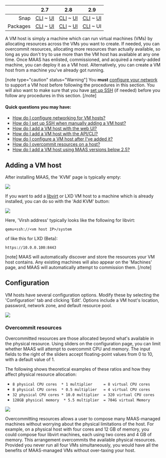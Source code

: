 <!-- deb-2-7-cli
||2.7|2.8|2.9|
|-----:|:-----:|:-----:|:-----:|
|Snap|[CLI](/t/adding-a-vm-host-snap-2-7-cli/2286) ~ [UI](/t/adding-a-vm-host-snap-2-7-ui/2287)|[CLI](/t/adding-a-vm-host-snap-2-8-cli/2288) ~ [UI](/t/adding-a-vm-host-snap-2-8-ui/2289)|[CLI](/t/adding-a-vm-host-snap-2-9-cli/2290) ~ [UI](/t/adding-a-vm-host-snap-2-9-ui/2291)|
|Packages|CLI ~ [UI](/t/adding-a-vm-host-deb-2-7-ui/2293)|[CLI](/t/adding-a-vm-host-deb-2-8-cli/2294) ~ [UI](/t/adding-a-vm-host-deb-2-8-ui/2295)|[CLI](/t/adding-a-vm-host-deb-2-9-cli/2296) ~ [UI](/t/adding-a-vm-host-deb-2-9-ui/2297)|
 deb-2-7-cli -->

<!-- deb-2-7-ui
||2.7|2.8|2.9|
|-----:|:-----:|:-----:|:-----:|
|Snap|[CLI](/t/adding-a-vm-host-snap-2-7-cli/2286) ~ [UI](/t/adding-a-vm-host-snap-2-7-ui/2287)|[CLI](/t/adding-a-vm-host-snap-2-8-cli/2288) ~ [UI](/t/adding-a-vm-host-snap-2-8-ui/2289)|[CLI](/t/adding-a-vm-host-snap-2-9-cli/2290) ~ [UI](/t/adding-a-vm-host-snap-2-9-ui/2291)|
|Packages|[CLI](/t/adding-a-vm-host-deb-2-7-cli/2292) ~ UI|[CLI](/t/adding-a-vm-host-deb-2-8-cli/2294) ~ [UI](/t/adding-a-vm-host-deb-2-8-ui/2295)|[CLI](/t/adding-a-vm-host-deb-2-9-cli/2296) ~ [UI](/t/adding-a-vm-host-deb-2-9-ui/2297)|
 deb-2-7-ui -->

<!-- deb-2-8-cli
||2.7|2.8|2.9|
|-----:|:-----:|:-----:|:-----:|
|Snap|[CLI](/t/adding-a-vm-host-snap-2-7-cli/2286) ~ [UI](/t/adding-a-vm-host-snap-2-7-ui/2287)|[CLI](/t/adding-a-vm-host-snap-2-8-cli/2288) ~ [UI](/t/adding-a-vm-host-snap-2-8-ui/2289)|[CLI](/t/adding-a-vm-host-snap-2-9-cli/2290) ~ [UI](/t/adding-a-vm-host-snap-2-9-ui/2291)|
|Packages|[CLI](/t/adding-a-vm-host-deb-2-7-cli/2292) ~ [UI](/t/adding-a-vm-host-deb-2-7-ui/2293)|CLI ~ [UI](/t/adding-a-vm-host-deb-2-8-ui/2295)|[CLI](/t/adding-a-vm-host-deb-2-9-cli/2296) ~ [UI](/t/adding-a-vm-host-deb-2-9-ui/2297)|
 deb-2-8-cli -->

<!-- deb-2-8-ui
||2.7|2.8|2.9|
|-----:|:-----:|:-----:|:-----:|
|Snap|[CLI](/t/adding-a-vm-host-snap-2-7-cli/2286) ~ [UI](/t/adding-a-vm-host-snap-2-7-ui/2287)|[CLI](/t/adding-a-vm-host-snap-2-8-cli/2288) ~ [UI](/t/adding-a-vm-host-snap-2-8-ui/2289)|[CLI](/t/adding-a-vm-host-snap-2-9-cli/2290) ~ [UI](/t/adding-a-vm-host-snap-2-9-ui/2291)|
|Packages|[CLI](/t/adding-a-vm-host-deb-2-7-cli/2292) ~ [UI](/t/adding-a-vm-host-deb-2-7-ui/2293)|[CLI](/t/adding-a-vm-host-deb-2-8-cli/2294) ~ UI|[CLI](/t/adding-a-vm-host-deb-2-9-cli/2296) ~ [UI](/t/adding-a-vm-host-deb-2-9-ui/2297)|
 deb-2-8-ui -->

<!-- deb-2-9-cli
||2.7|2.8|2.9|
|-----:|:-----:|:-----:|:-----:|
|Snap|[CLI](/t/adding-a-vm-host-snap-2-7-cli/2286) ~ [UI](/t/adding-a-vm-host-snap-2-7-ui/2287)|[CLI](/t/adding-a-vm-host-snap-2-8-cli/2288) ~ [UI](/t/adding-a-vm-host-snap-2-8-ui/2289)|[CLI](/t/adding-a-vm-host-snap-2-9-cli/2290) ~ [UI](/t/adding-a-vm-host-snap-2-9-ui/2291)|
|Packages|[CLI](/t/adding-a-vm-host-deb-2-7-cli/2292) ~ [UI](/t/adding-a-vm-host-deb-2-7-ui/2293)|[CLI](/t/adding-a-vm-host-deb-2-8-cli/2294) ~ [UI](/t/adding-a-vm-host-deb-2-8-ui/2295)|CLI ~ [UI](/t/adding-a-vm-host-deb-2-9-ui/2297)|
 deb-2-9-cli -->

||2.7|2.8|2.9|
|-----:|:-----:|:-----:|:-----:|
|Snap|[CLI](/t/adding-a-vm-host-snap-2-7-cli/2286) ~ [UI](/t/adding-a-vm-host-snap-2-7-ui/2287)|[CLI](/t/adding-a-vm-host-snap-2-8-cli/2288) ~ [UI](/t/adding-a-vm-host-snap-2-8-ui/2289)|[CLI](/t/adding-a-vm-host-snap-2-9-cli/2290) ~ [UI](/t/adding-a-vm-host-snap-2-9-ui/2291)|
|Packages|[CLI](/t/adding-a-vm-host-deb-2-7-cli/2292) ~ [UI](/t/adding-a-vm-host-deb-2-7-ui/2293)|[CLI](/t/adding-a-vm-host-deb-2-8-cli/2294) ~ [UI](/t/adding-a-vm-host-deb-2-8-ui/2295)|[CLI](/t/adding-a-vm-host-deb-2-9-cli/2296) ~ UI|

<!-- snap-2-7-cli
||2.7|2.8|2.9|
|-----:|:-----:|:-----:|:-----:|
|Snap|CLI ~ [UI](/t/adding-a-vm-host-snap-2-7-ui/2287)|[CLI](/t/adding-a-vm-host-snap-2-8-cli/2288) ~ [UI](/t/adding-a-vm-host-snap-2-8-ui/2289)|[CLI](/t/adding-a-vm-host-snap-2-9-cli/2290) ~ [UI](/t/adding-a-vm-host-snap-2-9-ui/2291)|
|Packages|[CLI](/t/adding-a-vm-host-deb-2-7-cli/2292) ~ [UI](/t/adding-a-vm-host-deb-2-7-ui/2293)|[CLI](/t/adding-a-vm-host-deb-2-8-cli/2294) ~ [UI](/t/adding-a-vm-host-deb-2-8-ui/2295)|[CLI](/t/adding-a-vm-host-deb-2-9-cli/2296) ~ [UI](/t/adding-a-vm-host-deb-2-9-ui/2297)|
 snap-2-7-cli -->

<!-- snap-2-7-ui
||2.7|2.8|2.9|
|-----:|:-----:|:-----:|:-----:|
|Snap|[CLI](/t/adding-a-vm-host-snap-2-7-cli/2286) ~ UI|[CLI](/t/adding-a-vm-host-snap-2-8-cli/2288) ~ [UI](/t/adding-a-vm-host-snap-2-8-ui/2289)|[CLI](/t/adding-a-vm-host-snap-2-9-cli/2290) ~ [UI](/t/adding-a-vm-host-snap-2-9-ui/2291)|
|Packages|[CLI](/t/adding-a-vm-host-deb-2-7-cli/2292) ~ [UI](/t/adding-a-vm-host-deb-2-7-ui/2293)|[CLI](/t/adding-a-vm-host-deb-2-8-cli/2294) ~ [UI](/t/adding-a-vm-host-deb-2-8-ui/2295)|[CLI](/t/adding-a-vm-host-deb-2-9-cli/2296) ~ [UI](/t/adding-a-vm-host-deb-2-9-ui/2297)|
 snap-2-7-ui -->

<!-- snap-2-8-cli
||2.7|2.8|2.9|
|-----:|:-----:|:-----:|:-----:|
|Snap|[CLI](/t/adding-a-vm-host-snap-2-7-cli/2286) ~ [UI](/t/adding-a-vm-host-snap-2-7-ui/2287)|CLI ~ [UI](/t/adding-a-vm-host-snap-2-8-ui/2289)|[CLI](/t/adding-a-vm-host-snap-2-9-cli/2290) ~ [UI](/t/adding-a-vm-host-snap-2-9-ui/2291)|
|Packages|[CLI](/t/adding-a-vm-host-deb-2-7-cli/2292) ~ [UI](/t/adding-a-vm-host-deb-2-7-ui/2293)|[CLI](/t/adding-a-vm-host-deb-2-8-cli/2294) ~ [UI](/t/adding-a-vm-host-deb-2-8-ui/2295)|[CLI](/t/adding-a-vm-host-deb-2-9-cli/2296) ~ [UI](/t/adding-a-vm-host-deb-2-9-ui/2297)|
 snap-2-8-cli -->

<!-- snap-2-8-ui
||2.7|2.8|2.9|
|-----:|:-----:|:-----:|:-----:|
|Snap|[CLI](/t/adding-a-vm-host-snap-2-7-cli/2286) ~ [UI](/t/adding-a-vm-host-snap-2-7-ui/2287)|[CLI](/t/adding-a-vm-host-snap-2-8-cli/2288) ~ UI|[CLI](/t/adding-a-vm-host-snap-2-9-cli/2290) ~ [UI](/t/adding-a-vm-host-snap-2-9-ui/2291)|
|Packages|[CLI](/t/adding-a-vm-host-deb-2-7-cli/2292) ~ [UI](/t/adding-a-vm-host-deb-2-7-ui/2293)|[CLI](/t/adding-a-vm-host-deb-2-8-cli/2294) ~ [UI](/t/adding-a-vm-host-deb-2-8-ui/2295)|[CLI](/t/adding-a-vm-host-deb-2-9-cli/2296) ~ [UI](/t/adding-a-vm-host-deb-2-9-ui/2297)|
 snap-2-8-ui -->

<!-- snap-2-9-cli
||2.7|2.8|2.9|
|-----:|:-----:|:-----:|:-----:|
|Snap|[CLI](/t/adding-a-vm-host-snap-2-7-cli/2286) ~ [UI](/t/adding-a-vm-host-snap-2-7-ui/2287)|[CLI](/t/adding-a-vm-host-snap-2-8-cli/2288) ~ [UI](/t/adding-a-vm-host-snap-2-8-ui/2289)|CLI ~ [UI](/t/adding-a-vm-host-snap-2-9-ui/2291)|
|Packages|[CLI](/t/adding-a-vm-host-deb-2-7-cli/2292) ~ [UI](/t/adding-a-vm-host-deb-2-7-ui/2293)|[CLI](/t/adding-a-vm-host-deb-2-8-cli/2294) ~ [UI](/t/adding-a-vm-host-deb-2-8-ui/2295)|[CLI](/t/adding-a-vm-host-deb-2-9-cli/2296) ~ [UI](/t/adding-a-vm-host-deb-2-9-ui/2297)|
 snap-2-9-cli -->

<!-- snap-2-9-ui
||2.7|2.8|2.9|
|-----:|:-----:|:-----:|:-----:|
|Snap|[CLI](/t/adding-a-vm-host-snap-2-7-cli/2286) ~ [UI](/t/adding-a-vm-host-snap-2-7-ui/2287)|[CLI](/t/adding-a-vm-host-snap-2-8-cli/2288) ~ [UI](/t/adding-a-vm-host-snap-2-8-ui/2289)|[CLI](/t/adding-a-vm-host-snap-2-9-cli/2290) ~ UI|
|Packages|[CLI](/t/adding-a-vm-host-deb-2-7-cli/2292) ~ [UI](/t/adding-a-vm-host-deb-2-7-ui/2293)|[CLI](/t/adding-a-vm-host-deb-2-8-cli/2294) ~ [UI](/t/adding-a-vm-host-deb-2-8-ui/2295)|[CLI](/t/adding-a-vm-host-deb-2-9-cli/2296) ~ [UI](/t/adding-a-vm-host-deb-2-9-ui/2297)|
 snap-2-9-ui -->

A VM host is simply a machine which can run virtual machines (VMs) by allocating  resources across the VMs you want to create.  If needed, you can overcommit resources, allocating more resources than actually available, so long as you don't try to use more than the VM host has available at any one time. Once MAAS has enlisted, commissioned, and acquired a newly-added machine, you can deploy it as a VM host.  Alternatively, you can create a VM host from a machine you've already got running.

<!-- deb-2-7-cli
[note type="caution" status="Warning"]
You **must** [configure your network](/t/vm-host-networking/3216) to support a VM host before following the procedures in this section.  You will also want to make sure that you have [set up SSH](/t/vm-host-networking/3216#heading--set-up-ssh) (if needed) before you follow any procedures in this section. 
[/note]

#### Quick questions you may have:

* [How do I configure networking for VM hosts?](/t/vm-host-networking/3216)
* [How do I set up SSH when manually adding a VM host?](/t/vm-host-networking/3216#heading--set-up-ssh)
* [How do I add a VM host with the web UI?](#heading--adding-a-vm-host)
* [How do I add a VM host with the API/CLI?](#heading--adding-a-vm-host-cli)
* [How do I configure a VM host after I've added it?](#heading--configuration)
* [How do I overcommit resources on a host?](#heading--overcommit-resources)
* [How do I add a VM host using MAAS versions below 2.5?](https://old-docs.maas.io/2.5/en/manage-kvm-add-host)
 deb-2-7-cli -->

<!-- deb-2-7-ui
[note type="caution" status="Warning"]
You **must** [configure your network](/t/vm-host-networking/3217) to support a VM host before following the procedures in this section.  You will also want to make sure that you have [set up SSH](/t/vm-host-networking/3217#heading--set-up-ssh) (if needed) before you follow any procedures in this section. 
[/note]

#### Quick questions you may have:

* [How do I configure networking for VM hosts?](/t/vm-host-networking/3217)
* [How do I set up SSH when manually adding a VM host?](/t/vm-host-networking/3217#heading--set-up-ssh)
* [How do I add a VM host with the web UI?](#heading--adding-a-vm-host)
* [How do I add a VM host with the API/CLI?](#heading--adding-a-vm-host-cli)
* [How do I configure a VM host after I've added it?](#heading--configuration)
* [How do I overcommit resources on a host?](#heading--overcommit-resources)
* [How do I add a VM host using MAAS versions below 2.5?](https://old-docs.maas.io/2.5/en/manage-kvm-add-host)
 deb-2-7-ui -->

<!-- deb-2-8-cli
[note type="caution" status="Warning"]
You **must** [configure your network](/t/vm-host-networking/3218) to support a VM host before following the procedures in this section.  You will also want to make sure that you have [set up SSH](/t/vm-host-networking/3218#heading--set-up-ssh) (if needed) before you follow any procedures in this section. 
[/note]

#### Quick questions you may have:

* [How do I configure networking for VM hosts?](/t/vm-host-networking/3218)
* [How do I set up SSH when manually adding a VM host?](/t/vm-host-networking/3218#heading--set-up-ssh)
* [How do I add a VM host with the web UI?](#heading--adding-a-vm-host)
* [How do I add a VM host with the API/CLI?](#heading--adding-a-vm-host-cli)
* [How do I configure a VM host after I've added it?](#heading--configuration)
* [How do I overcommit resources on a host?](#heading--overcommit-resources)
* [How do I add a VM host using MAAS versions below 2.5?](https://old-docs.maas.io/2.5/en/manage-kvm-add-host)
 deb-2-8-cli -->

<!-- deb-2-8-ui
[note type="caution" status="Warning"]
You **must** [configure your network](/t/vm-host-networking/3219) to support a VM host before following the procedures in this section.  You will also want to make sure that you have [set up SSH](/t/vm-host-networking/3219#heading--set-up-ssh) (if needed) before you follow any procedures in this section. 
[/note]

#### Quick questions you may have:

* [How do I configure networking for VM hosts?](/t/vm-host-networking/3219)
* [How do I set up SSH when manually adding a VM host?](/t/vm-host-networking/3219#heading--set-up-ssh)
* [How do I add a VM host with the web UI?](#heading--adding-a-vm-host)
* [How do I add a VM host with the API/CLI?](#heading--adding-a-vm-host-cli)
* [How do I configure a VM host after I've added it?](#heading--configuration)
* [How do I overcommit resources on a host?](#heading--overcommit-resources)
* [How do I add a VM host using MAAS versions below 2.5?](https://old-docs.maas.io/2.5/en/manage-kvm-add-host)
 deb-2-8-ui -->

<!-- deb-2-9-cli
[note type="caution" status="Warning"]
You **must** [configure your network](/t/vm-host-networking/3220) to support a VM host before following the procedures in this section.  You will also want to make sure that you have [set up SSH](/t/vm-host-networking/3220#heading--set-up-ssh) (if needed) before you follow any procedures in this section. 
[/note]

#### Quick questions you may have:

* [How do I configure networking for VM hosts?](/t/vm-host-networking/3220)
* [How do I set up SSH when manually adding a VM host?](/t/vm-host-networking/3220#heading--set-up-ssh)
* [How do I add a VM host with the web UI?](#heading--adding-a-vm-host)
* [How do I add a VM host with the API/CLI?](#heading--adding-a-vm-host-cli)
* [How do I configure a VM host after I've added it?](#heading--configuration)
* [How do I overcommit resources on a host?](#heading--overcommit-resources)
* [How do I add a VM host using MAAS versions below 2.5?](https://old-docs.maas.io/2.5/en/manage-kvm-add-host)
 deb-2-9-cli -->

[note type="caution" status="Warning"]
You **must** [configure your network](/t/vm-host-networking/3221) to support a VM host before following the procedures in this section.  You will also want to make sure that you have [set up SSH](/t/vm-host-networking/3221#heading--set-up-ssh) (if needed) before you follow any procedures in this section. 
[/note]

#### Quick questions you may have:

* [How do I configure networking for VM hosts?](/t/vm-host-networking/3221)
* [How do I set up SSH when manually adding a VM host?](/t/vm-host-networking/3221#heading--set-up-ssh)
* [How do I add a VM host with the web UI?](#heading--adding-a-vm-host)
* [How do I add a VM host with the API/CLI?](#heading--adding-a-vm-host-cli)
* [How do I configure a VM host after I've added it?](#heading--configuration)
* [How do I overcommit resources on a host?](#heading--overcommit-resources)
* [How do I add a VM host using MAAS versions below 2.5?](https://old-docs.maas.io/2.5/en/manage-kvm-add-host)

<!-- snap-2-7-cli
[note type="caution" status="Warning"]
You **must** [configure your network](/t/vm-host-networking/3210) to support a VM host before following the procedures in this section.  You will also want to make sure that you have [set up SSH](/t/vm-host-networking/3210#heading--set-up-ssh) (if needed) before you follow any procedures in this section. 
[/note]

#### Quick questions you may have:

* [How do I configure networking for VM hosts?](/t/vm-host-networking/3210)
* [How do I set up SSH when manually adding a VM host?](/t/vm-host-networking/3210#heading--set-up-ssh)
* [How do I add a VM host with the web UI?](#heading--adding-a-vm-host)
* [How do I add a VM host with the API/CLI?](#heading--adding-a-vm-host-cli)
* [How do I configure a VM host after I've added it?](#heading--configuration)
* [How do I overcommit resources on a host?](#heading--overcommit-resources)
* [How do I add a VM host using MAAS versions below 2.5?](https://old-docs.maas.io/2.5/en/manage-kvm-add-host)
 snap-2-7-cli -->

<!-- snap-2-7-ui
[note type="caution" status="Warning"]
You **must** [configure your network](/t/vm-host-networking/3211) to support a VM host before following the procedures in this section.  You will also want to make sure that you have [set up SSH](/t/vm-host-networking/3211#heading--set-up-ssh) (if needed) before you follow any procedures in this section. 
[/note]

#### Quick questions you may have:

* [How do I configure networking for VM hosts?](/t/vm-host-networking/3211)
* [How do I set up SSH when manually adding a VM host?](/t/vm-host-networking/3211#heading--set-up-ssh)
* [How do I add a VM host with the web UI?](#heading--adding-a-vm-host)
* [How do I add a VM host with the API/CLI?](#heading--adding-a-vm-host-cli)
* [How do I configure a VM host after I've added it?](#heading--configuration)
* [How do I overcommit resources on a host?](#heading--overcommit-resources)
* [How do I add a VM host using MAAS versions below 2.5?](https://old-docs.maas.io/2.5/en/manage-kvm-add-host)
 snap-2-7-ui -->

<!-- snap-2-8-cli
[note type="caution" status="Warning"]
You **must** [configure your network](/t/vm-host-networking/3212) to support a VM host before following the procedures in this section.  You will also want to make sure that you have [set up SSH](/t/vm-host-networking/3212#heading--set-up-ssh) (if needed) before you follow any procedures in this section. 
[/note]

#### Quick questions you may have:

* [How do I configure networking for VM hosts?](/t/vm-host-networking/3212)
* [How do I set up SSH when manually adding a VM host?](/t/vm-host-networking/3212#heading--set-up-ssh)
* [How do I add a VM host with the web UI?](#heading--adding-a-vm-host)
* [How do I add a VM host with the API/CLI?](#heading--adding-a-vm-host-cli)
* [How do I configure a VM host after I've added it?](#heading--configuration)
* [How do I overcommit resources on a host?](#heading--overcommit-resources)
* [How do I add a VM host using MAAS versions below 2.5?](https://old-docs.maas.io/2.5/en/manage-kvm-add-host)
 snap-2-8-cli -->

<!-- snap-2-8-ui
[note type="caution" status="Warning"]
You **must** [configure your network](/t/vm-host-networking/3213) to support a VM host before following the procedures in this section.  You will also want to make sure that you have [set up SSH](/t/vm-host-networking/3213#heading--set-up-ssh) (if needed) before you follow any procedures in this section. 
[/note]

#### Quick questions you may have:

* [How do I configure networking for VM hosts?](/t/vm-host-networking/3213)
* [How do I set up SSH when manually adding a VM host?](/t/vm-host-networking/3213#heading--set-up-ssh)
* [How do I add a VM host with the web UI?](#heading--adding-a-vm-host)
* [How do I add a VM host with the API/CLI?](#heading--adding-a-vm-host-cli)
* [How do I configure a VM host after I've added it?](#heading--configuration)
* [How do I overcommit resources on a host?](#heading--overcommit-resources)
* [How do I add a VM host using MAAS versions below 2.5?](https://old-docs.maas.io/2.5/en/manage-kvm-add-host)
 snap-2-8-ui -->

<!-- snap-2-9-cli
[note type="caution" status="Warning"]
You **must** [configure your network](/t/vm-host-networking/3214) to support a VM host before following the procedures in this section.  You will also want to make sure that you have [set up SSH](/t/vm-host-networking/3214#heading--set-up-ssh) (if needed) before you follow any procedures in this section. 
[/note]

#### Quick questions you may have:

* [How do I configure networking for VM hosts?](/t/vm-host-networking/3214)
* [How do I set up SSH when manually adding a VM host?](/t/vm-host-networking/3214#heading--set-up-ssh)
* [How do I add a VM host with the web UI?](#heading--adding-a-vm-host)
* [How do I add a VM host with the API/CLI?](#heading--adding-a-vm-host-cli)
* [How do I configure a VM host after I've added it?](#heading--configuration)
* [How do I overcommit resources on a host?](#heading--overcommit-resources)
* [How do I add a VM host using MAAS versions below 2.5?](https://old-docs.maas.io/2.5/en/manage-kvm-add-host)
 snap-2-9-cli -->

<!-- snap-2-9-ui
[note type="caution" status="Warning"]
You **must** [configure your network](/t/vm-host-networking/3215) to support a VM host before following the procedures in this section.  You will also want to make sure that you have [set up SSH](/t/vm-host-networking/3215#heading--set-up-ssh) (if needed) before you follow any procedures in this section. 
[/note]

#### Quick questions you may have:

* [How do I configure networking for VM hosts?](/t/vm-host-networking/3215)
* [How do I set up SSH when manually adding a VM host?](/t/vm-host-networking/3215#heading--set-up-ssh)
* [How do I add a VM host with the web UI?](#heading--adding-a-vm-host)
* [How do I add a VM host with the API/CLI?](#heading--adding-a-vm-host-cli)
* [How do I configure a VM host after I've added it?](#heading--configuration)
* [How do I overcommit resources on a host?](#heading--overcommit-resources)
* [How do I add a VM host using MAAS versions below 2.5?](https://old-docs.maas.io/2.5/en/manage-kvm-add-host)
 snap-2-9-ui -->

<h2 id="heading--adding-a-vm-host">Adding a VM host</h2>

After installing MAAS, the 'KVM' page is typically empty:

<a href="https://discourse.maas.io/uploads/default/original/1X/fa0cc573f34cb23ca0ac026e97ef5b618ff1fed3.jpeg" target = "_blank"><img src="https://discourse.maas.io/uploads/default/original/1X/fa0cc573f34cb23ca0ac026e97ef5b618ff1fed3.jpeg"></a> 

If you want to add a [libvirt](https://ubuntu.com/server/docs/virtualization-libvirt) or LXD VM host to a machine which is already installed, you can do so with the 'Add KVM' button:

<a href="https://discourse.maas.io/uploads/default/original/1X/197ae57b89b32546cf054fff49452f9025354af8.jpeg" target = "_blank"><img src="https://discourse.maas.io/uploads/default/original/1X/197ae57b89b32546cf054fff49452f9025354af8.jpeg"></a> 

Here, 'Virsh address' typically looks like the following for libvirt:

    qemu+ssh://<vm host IP>/system

of like this for LXD (Beta):

    https://10.0.0.100:8443

<!-- deb-2-7-cli deb-2-8-cli deb-2-9-cli snap-2-8-cli snap-2-7-cli snap-2-9-cli
To add a VM host:

``` bash
maas $PROFILE vm-hosts create type=$VM_HOST_TYPE power_address=$POWER_ADDRESS \
    [power_user=$USERNAME] [power_pass=$PASSWORD] [zone=$ZONE] \
    [tags=$TAG1,$TAG2,...]
```

$VM_HOST_TYPE can currently take three values: `rsd`, `virsh`, and `lxd`.

$POWER_ADDRESS typically looks like the following for libvirt:

    qemu+ssh://<vm host IP>/system

of like this for LXD (Beta):

    https://10.0.0.100:8443

Both $USERNAME and $PASSWORD are optional for the virsh power type. $ZONE and $TAGS are optional for all VM hosts.

The `power_...` parameters will vary with power type.  See the [API reference](/docs/api#power-types) for a listing of available power types.

<h3>Some examples</h3>
For example, to create an RSD VM host, enter:

``` bash
maas $PROFILE vm-hosts create type=rsd power_address=10.3.0.1:8443 \
    power_user=admin power_pass=admin
```

To create a KVM host, enter the following:

``` bash
maas $PROFILE vm-hosts create type=virsh power_address=qemu+ssh://ubuntu@192.168.1.2/system
```
deb-2-7-cli deb-2-8-cli deb-2-9-cli snap-2-8-cli snap-2-7-cli snap-2-9-cli -->

[note]
MAAS will automatically discover and store the resources your VM host contains. Any existing machines will also appear on the 'Machines' page, and MAAS will automatically attempt to commission them.
[/note]

<h2 id="heading--configuration">Configuration</h2>

VM hosts have several configuration options. Modify these by selecting the 'Configuration' tab and clicking 'Edit'. Options include a VM host's location, password, network zone, and default resource pool.

<a href="https://discourse.maas.io/uploads/default/original/1X/e6f9b3effcc9e4f44a09836cf6185449410bae7f.png" target = "_blank"><img src="https://discourse.maas.io/uploads/default/original/1X/e6f9b3effcc9e4f44a09836cf6185449410bae7f.png"></a>

<!-- deb-2-7-cli deb-2-8-cli deb-2-9-cli snap-2-8-cli snap-2-7-cli snap-2-9-cli
Using the CLI, it's possible to update the configuration of a VM host.  You can change these configurable parameters with an `update` command -- but first, you'll want to know how to check the values of configurable parameters, both before and after the change.

<h3>List VM-hosts</h3>
To begin, you can list your avsailable KVM-hosts with the following command:

```
maas admin vm-hosts read | jq -r '(["ID, "VM-HOST","SYSID","CORES",
"USED","RAM", "USED","STORAGE", "USED"] | (., map(length*"-"))),
(.[]| [.id,.name,.host.system_id,.total.cores, .used.cores, .total.memory, .used.memory,.total.local_storage, .used.local_storage])
| @tsv' | column -t
```

This command is in the [CLI cookbook](/t/the-cli-cookbook/2218) as [lsvmh](/t/the-cli-cookbook/2218#heading--vm-host-list)

<h3>List configurable VM host parameters</h3>

There are just a few parameters that you can change for a VM host.  You can list these, on a per-host basis, using the following procedure:

1. Run the command above[lsvmh](/t/the-cli-cookbook/2218#heading--vm-host-list)) to get the VM host ID (different from the System ID, see the first column in the listing).

2. Enter the following command ([lsvmhc](/t/the-cli-cookbook/2218#heading--vm-host-config) to list configurable parameters:

```
maas admin vm-host read $ID | jq -r '(["ID","NAME","POOL","ZONE",
"CPU-O/C", "RAM-O/C", "TAGS"] | (., map(length*"-"))), (.| [.id,.name,
.pool.name, .zone.name,.cpu_over_commit_ratio, 
.memory_over_commit_ratio, .tags[]]) | @tsv' | column -t
```

where $ID is the ID (not System ID) of the VM-host.

<h3>Change the VM host's name</h3>

You can change the VM host's name very simply, with this command:

    maas admin vm-host update $ID name=$NEW_NAME

where $ID is the VM host's ID (not System ID), and $NEW_NAME is the new name you want to assign.  You can check that the change was successful by just printing out the ID and name, like this:

```
maas admin vm-host read $ID | jq -r '(["ID","NAME"] 
| (., map(length*"-"))), (.| [.id,.name]) 
| @tsv' | column -t
```

You can find this script at [catvmname](/t/the-cli-cookbook-2218#heading--jq-check-vm-host-name).

<h3>Change the VM host's pool</h3>

You can also change the VM host's pool with a simple command:

    maas admin vm-host update $ID pool=$VALID_POOL

where $ID is the VM host's ID (not System ID), and $VALID_POOL is the name of a pool that already exists.  If you mention a pool you haven't created yet, you'll get an error like this:

```
{"pool": ["Select a valid choice. That choice is not one of the available choices."]}
```

If you want to see the available choices, you can list pools with [catvmpool](/t/the-cli-cookbook-2218#heading--list-pools):

    maas admin resource-pools read | jq -r '.[] | (.name)'

If you really want to set your VM host to a new one, you just need to create a new one with this command:

    maas admin resource-pools create name=$NEW_POOL_NAME

Then double-check it with `catvmpools`, and assign your VM host to it using the earlier command. 
deb-2-7-cli deb-2-8-cli deb-2-9-cli snap-2-8-cli snap-2-7-cli snap-2-9-cli -->

<h3 id="heading--overcommit-resources">Overcommit resources</h3>

Overcommitted resources are those allocated beyond what's available in the physical resource. Using sliders on the configuration page, you can limit whether MAAS will attempt to overcommit CPU and memory. The input fields to the right of the sliders accept floating-point values from 0 to 10, with a default value of 1.

The following shows theoretical examples of these ratios and how they affect physical resource allocation:

-   `8 physical CPU cores  * 1 multiplier     = 8 virtual CPU cores`
-   `8 physical CPU cores  * 0.5 multiplier   = 4 virtual CPU cores`
-   `32 physical CPU cores * 10.0 multiplier  = 320 virtual CPU cores`
-   `128GB physical memory  * 5.5 multiplier  = 704G virtual Memory`

<a href="https://discourse.maas.io/uploads/default/original/1X/27a8f21392af3d29a500e33f99e1f79c578cf29c.jpeg" target = "_blank"><img src="https://discourse.maas.io/uploads/default/original/1X/27a8f21392af3d29a500e33f99e1f79c578cf29c.jpeg"></a> 

Overcommitting resources allows a user to compose many MAAS-managed machines without worrying about the physical limitations of the host. For example, on a physical host with four cores and 12 GB of memory, you could compose four libvirt machines, each using two cores and 4 GB of memory.  This arrangement overcommits the available physical resources. Provided you never run all four VMs simultaneously, you would have all the benefits of MAAS-managed VMs without over-taxing your host.
